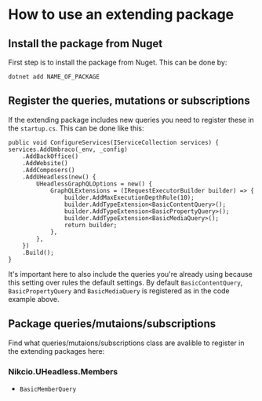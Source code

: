 # How to use an extending package

## Install the package from Nuget
First step is to install the package from Nuget. This can be done by:
```
dotnet add NAME_OF_PACKAGE
```

## Register the queries, mutations or subscriptions
If the extending package includes new queries you need to register these in the `startup.cs`. This can be done like this:

```CSharp
public void ConfigureServices(IServiceCollection services) {
services.AddUmbraco(_env, _config)
    .AddBackOffice()
    .AddWebsite()
    .AddComposers()
    .AddUHeadless(new() {
        UHeadlessGraphQLOptions = new() {
            GraphQLExtensions = (IRequestExecutorBuilder builder) => {
                builder.AddMaxExecutionDepthRule(10);
                builder.AddTypeExtension<BasicContentQuery>();
                builder.AddTypeExtension<BasicPropertyQuery>();
                builder.AddTypeExtension<BasicMediaQuery>();
                return builder;
            },
        },
    })
    .Build();
}
```

It's important here to also include the queries you're already using because this setting over rules the default settings. By default `BasicContentQuery`, `BasicPropertyQuery` and `BasicMediaQuery` is registered as in the code example above.

## Package queries/mutaions/subscriptions

Find what queries/mutaions/subscriptions class are avalible to register in the extending packages here:

### Nikcio.UHeadless.Members

* `BasicMemberQuery`
